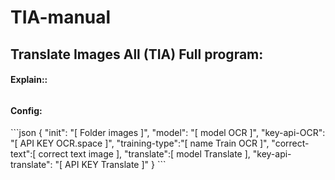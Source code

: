 # TIA-manual

## Translate Images All (TIA) Full program:

#### Explain::

######

#### Config:

\`\`\`json
{
"init": "[ Folder images ]",
"model": "[ model OCR ]",
"key-api-OCR": "[ API KEY OCR.space ]",
"training-type":"[ name Train OCR ]",
"correct-text":[ correct text image ],
"translate":[ model Translate ],
"key-api-translate": "[ API KEY Translate ]"
}
\`\`\`
